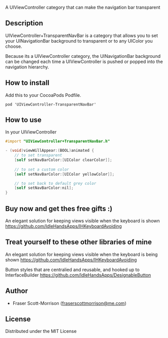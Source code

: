 A UIViewController category that can make the navigation bar transparent

## Description

UIViewController+TransparentNavBar is a category that allows you to set your UINavigationBar background to transparent or to any UIColor you choose.

Because its a UIViewController category, the UINavigationBar background can be changed each time a UIViewController is pushed or popped into the navigation hierarchy.

## How to install

Add this to your CocoaPods Podfile.
```
pod 'UIViewController-TransparentNavBar'
```

## How to use

In your UIViewController
```objective-c
#import "UIViewController+TransparentNavBar.h"
```
```objective-c
- (void)viewWillAppear:(BOOL)animated {
    // to set transparent
    [self setNavBarColor:[UIColor clearColor]];
    
    // to set a custom color
    [self setNavBarColor:[UIColor yellowColor]];

    // to set back to default grey color
    [self setNavBarColor:nil];
}
```

## Buy now and get thes free gifts :)

An elegant solution for keeping views visible when the keyboard is shown https://github.com/IdleHandsApps/IHKeyboardAvoiding


## Treat yourself to these other libraries of mine

An elegant solution for keeping views visible when the keyboard is being shown https://github.com/IdleHandsApps/IHKeyboardAvoiding

Button styles that are centralied and reusable, and hooked up to InterfaceBuilder
https://github.com/IdleHandsApps/DesignableButton

## Author

* Fraser Scott-Morrison (fraserscottmorrison@me.com)

## License 

Distributed under the MIT License
